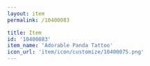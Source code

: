 ```yaml
---
layout: item
permalink: /10400083

title: Item
id: '10400083'
item_name: 'Adorable Panda Tattoo'
icon_url: 'item/icon/customize/10400075.png'
---
```

